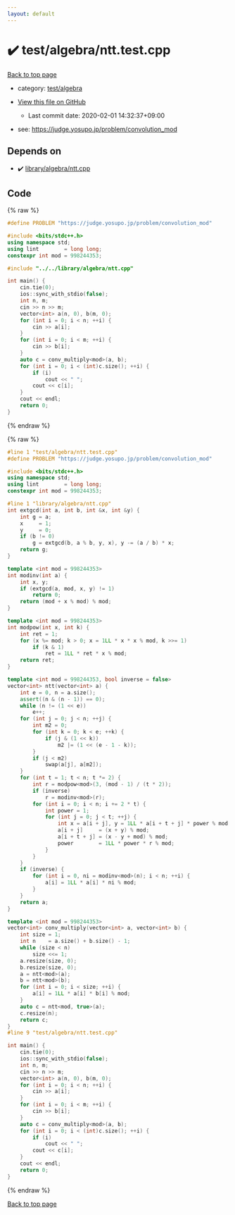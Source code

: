 ```yaml
---
layout: default
---
```


<!-- mathjax config similar to math.stackexchange -->
<script type="text/javascript" async
  src="https://cdnjs.cloudflare.com/ajax/libs/mathjax/2.7.5/MathJax.js?config=TeX-MML-AM_CHTML">
</script>
<script type="text/x-mathjax-config">
  MathJax.Hub.Config({
    TeX: { equationNumbers: { autoNumber: "AMS" }},
    tex2jax: {
      inlineMath: [ ['$','$'] ],
      processEscapes: true
    },
    "HTML-CSS": { matchFontHeight: false },
    displayAlign: "left",
    displayIndent: "2em"
  });
</script>

<script type="text/javascript" src="https://cdnjs.cloudflare.com/ajax/libs/jquery/3.4.1/jquery.min.js"></script>
<script src="https://cdn.jsdelivr.net/npm/jquery-balloon-js@1.1.2/jquery.balloon.min.js" integrity="sha256-ZEYs9VrgAeNuPvs15E39OsyOJaIkXEEt10fzxJ20+2I=" crossorigin="anonymous"></script>
<script type="text/javascript" src="../../../assets/js/copy-button.js"></script>
<link rel="stylesheet" href="../../../assets/css/copy-button.css" />


# :heavy_check_mark: test/algebra/ntt.test.cpp

<a href="../../../index.html">Back to top page</a>

* category: <a href="../../../index.html#c499b7fa4489ae69771eea179f185e77">test/algebra</a>
* <a href="{{ site.github.repository_url }}/blob/master/test/algebra/ntt.test.cpp">View this file on GitHub</a>
    - Last commit date: 2020-02-01 14:32:37+09:00


* see: <a href="https://judge.yosupo.jp/problem/convolution_mod">https://judge.yosupo.jp/problem/convolution_mod</a>


## Depends on

* :heavy_check_mark: <a href="../../../library/library/algebra/ntt.cpp.html">library/algebra/ntt.cpp</a>


## Code

<a id="unbundled"></a>
{% raw %}
```cpp
#define PROBLEM "https://judge.yosupo.jp/problem/convolution_mod"

#include <bits/stdc++.h>
using namespace std;
using lint        = long long;
constexpr int mod = 998244353;

#include "../../library/algebra/ntt.cpp"

int main() {
    cin.tie(0);
    ios::sync_with_stdio(false);
    int n, m;
    cin >> n >> m;
    vector<int> a(n, 0), b(m, 0);
    for (int i = 0; i < n; ++i) {
        cin >> a[i];
    }
    for (int i = 0; i < m; ++i) {
        cin >> b[i];
    }
    auto c = conv_multiply<mod>(a, b);
    for (int i = 0; i < (int)c.size(); ++i) {
        if (i)
            cout << " ";
        cout << c[i];
    }
    cout << endl;
    return 0;
}
```
{% endraw %}

<a id="bundled"></a>
{% raw %}
```cpp
#line 1 "test/algebra/ntt.test.cpp"
#define PROBLEM "https://judge.yosupo.jp/problem/convolution_mod"

#include <bits/stdc++.h>
using namespace std;
using lint        = long long;
constexpr int mod = 998244353;

#line 1 "library/algebra/ntt.cpp"
int extgcd(int a, int b, int &x, int &y) {
    int g = a;
    x     = 1;
    y     = 0;
    if (b != 0)
        g = extgcd(b, a % b, y, x), y -= (a / b) * x;
    return g;
}

template <int mod = 998244353>
int modinv(int a) {
    int x, y;
    if (extgcd(a, mod, x, y) != 1)
        return 0;
    return (mod + x % mod) % mod;
}

template <int mod = 998244353>
int modpow(int x, int k) {
    int ret = 1;
    for (x %= mod; k > 0; x = 1LL * x * x % mod, k >>= 1)
        if (k & 1)
            ret = 1LL * ret * x % mod;
    return ret;
}

template <int mod = 998244353, bool inverse = false>
vector<int> ntt(vector<int> a) {
    int e = 0, n = a.size();
    assert((n & (n - 1)) == 0);
    while (n != (1 << e))
        e++;
    for (int j = 0; j < n; ++j) {
        int m2 = 0;
        for (int k = 0; k < e; ++k) {
            if (j & (1 << k))
                m2 |= (1 << (e - 1 - k));
        }
        if (j < m2)
            swap(a[j], a[m2]);
    }
    for (int t = 1; t < n; t *= 2) {
        int r = modpow<mod>(3, (mod - 1) / (t * 2));
        if (inverse)
            r = modinv<mod>(r);
        for (int i = 0; i < n; i += 2 * t) {
            int power = 1;
            for (int j = 0; j < t; ++j) {
                int x = a[i + j], y = 1LL * a[i + t + j] * power % mod;
                a[i + j]     = (x + y) % mod;
                a[i + t + j] = (x - y + mod) % mod;
                power        = 1LL * power * r % mod;
            }
        }
    }
    if (inverse) {
        for (int i = 0, ni = modinv<mod>(n); i < n; ++i) {
            a[i] = 1LL * a[i] * ni % mod;
        }
    }
    return a;
}

template <int mod = 998244353>
vector<int> conv_multiply(vector<int> a, vector<int> b) {
    int size = 1;
    int n    = a.size() + b.size() - 1;
    while (size < n)
        size <<= 1;
    a.resize(size, 0);
    b.resize(size, 0);
    a = ntt<mod>(a);
    b = ntt<mod>(b);
    for (int i = 0; i < size; ++i) {
        a[i] = 1LL * a[i] * b[i] % mod;
    }
    auto c = ntt<mod, true>(a);
    c.resize(n);
    return c;
}
#line 9 "test/algebra/ntt.test.cpp"

int main() {
    cin.tie(0);
    ios::sync_with_stdio(false);
    int n, m;
    cin >> n >> m;
    vector<int> a(n, 0), b(m, 0);
    for (int i = 0; i < n; ++i) {
        cin >> a[i];
    }
    for (int i = 0; i < m; ++i) {
        cin >> b[i];
    }
    auto c = conv_multiply<mod>(a, b);
    for (int i = 0; i < (int)c.size(); ++i) {
        if (i)
            cout << " ";
        cout << c[i];
    }
    cout << endl;
    return 0;
}

```
{% endraw %}

<a href="../../../index.html">Back to top page</a>

